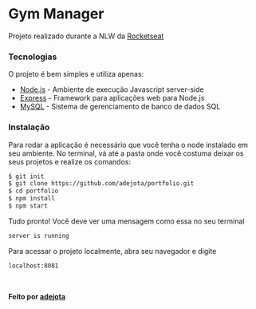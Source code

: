 # Gym Manager


Projeto realizado durante a NLW da [Rocketseat](https://rocketseat.com.br/)


### Tecnologias


O projeto é bem simples e utiliza apenas:


* [Node.js](https://nodejs.org/en/) - Ambiente de execução Javascript server-side
* [Express](https://expressjs.com/pt-br/) - Framework para aplicações web para Node.js
* [MySQL](https://www.mysql.com/) - Sistema de gerenciamento de banco de dados SQL


### Instalação


Para rodar a aplicação é necessário que você tenha o node instalado em seu ambiente.
No terminal, vá até a pasta onde você costuma deixar os seus projetos e realize os comandos:


```sh
$ git init
$ git clone https://github.com/adejota/portfolio.git
$ cd portfolio
$ npm install
$ npm start
```


Tudo pronto! Você deve ver uma mensagem como essa no seu terminal


```sh
server is running
```


Para acessar o projeto localmente, abra seu navegador e digite 


```sh
localhost:8081
```


</br>


**Feito por [adejota](http://portfolio-env.eba-tx8m7zxu.sa-east-1.elasticbeanstalk.com/)**
